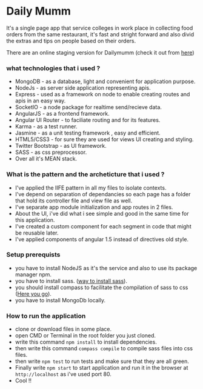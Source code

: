 # Daily Mumm #

It's a single page app that service colleges in work place in collecting food orders from the same restaurant, it's fast and stright forward and also divid the extras and tips on people based on their orders.

There are an online staging version for Dailymumm (check it out from [here](https://goo.gl/JBw542))

### what technologies that i used ? ###

* MongoDB - as a database, light and convenient for application purpose.
* NodeJs - as server side application representing apis.
* Express - used as a framework on node to enable creating routes and apis in an easy way.
* SocketIO - a node package for realtime send/recieve data.
* AngularJS - as a frontend framework.
* Angular UI Router - to faciliate routing and for its features.
* Karma - as a test runner.
* Jasmine - as a unit testing framework , easy and efficient.
* HTML5/CSS3 - for sure they are used for views UI creating and styling.
* Twitter Bootstrap - as UI framework.
* SASS - as css preprocessor.
* Over all it's MEAN stack.

### What is the pattern and the archeticture that i used ? ###

* I've applied the IIFE pattern in all my files to isolate contexts.
* I've depend on separation of dependancies so each page has a folder that hold its controller file and view file as well.
* I've separate app module initialization and app routes in 2 files.
* About the UI, i've did what i see simple and good in the same time for this application.
* I've created a custom component for each segment in code that might be reusable later.
* I've applied components of angular 1.5 instead of directives old style.

### Setup prerequists ###

* you have to install NodeJS as it's the service and also to use its package manager npm.
* you have to install sass. ([way to install sass](http://sass-lang.com/install)).
* you should install compass to facilitate the compilation of sass to css ([Here you go](http://compass-style.org/install/)).
* you have to install MongoDb locally.

### How to run the application ###

* clone or download files in some place.
* open CMD or Terminal in the root folder you just cloned.
* write this command `npm install` to install dependencies.
* then write this command `compass compile` to compile sass files into css files.
* then write `npm test` to run tests and make sure that they are all green.
* Finally write `npm start` to start application and run it in the browser at `http://localhost` as i've used port 80.
* Cool !!